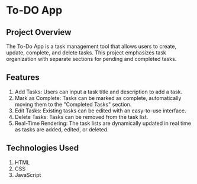 # To-DO App

## Project Overview

The To-Do App is a task management tool that allows users to create, update, complete, and delete tasks. This project emphasizes task organization with separate sections for pending and completed tasks.

## Features

1. Add Tasks: Users can input a task title and description to add a task.
2. Mark as Complete: Tasks can be marked as complete, automatically moving them to the "Completed Tasks" section.
3. Edit Tasks: Existing tasks can be edited with an easy-to-use interface.
4. Delete Tasks: Tasks can be removed from the task list.
5. Real-Time Rendering: The task lists are dynamically updated in real time as tasks are added, edited, or deleted.

## Technologies Used

1. HTML
2. CSS
3. JavaScript
